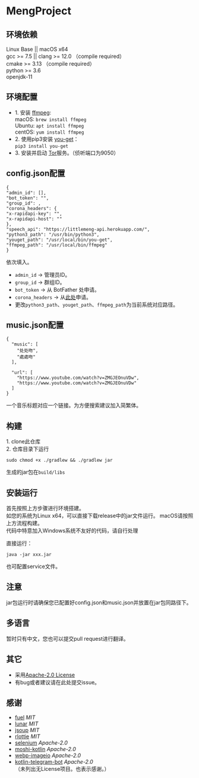 # MengProject  
## 环境依赖  
Linux Base || macOS x64  
gcc >= 7.5 || clang >= 12.0  （compile required）  
cmake >= 3.13  （compile required）  
python >= 3.6  
openjdk-11

## 环境配置  
- 1.&nbsp;安装 [ffmpeg](https://www.ffmpeg.org):  
  macOS:&nbsp;``brew install ffmpeg``  
  Ubuntu:&nbsp;``apt install ffmpeg``  
  centOS:&nbsp;``yum install ffmpeg``
- 2.&nbsp;使用pip3安装 [you-get](https://www.github.com/soimort/you-get)：  
``pip3 install you-get``
- 3.&nbsp;安装并启动 [Tor](https://www.torproject.org/)服务。（侦听端口为9050）
## config.json配置  
```
{  
"admin_id": [], 
"bot_token": "",
"group_id": ,
"corona_headers": {
"x-rapidapi-key": "",
"x-rapidapi-host": ""
},
"speech_api": "https://littlemeng-api.herokuapp.com/",
"python3_path": "/usr/bin/python3",
"youget_path": "/usr/local/bin/you-get",
"ffmpeg_path": "/usr/local/bin/ffmpeg"
}
```
依次填入。  
- ``admin_id`` -> 管理员ID。
- ``group_id`` -> 群组ID。
- ``bot_token`` -> 从 BotFather 处申请。
- ``corona_headers`` -> 从[此处](https://rapidapi.com/api-sports/api/covid-193/)申请。  
- 更改``python3_path``、``youget_path``、``ffmpeg_path``为当前系统对应路径。
## music.json配置  
```
{
  "music": [
    "处处吻",
    "處處吻"
  ],

  "url": [
    "https://www.youtube.com/watch?v=ZMGJEOnuVDw",
    "https://www.youtube.com/watch?v=ZMGJEOnuVDw"
  ]
}
```  
一个音乐标题对应一个链接。为方便搜索建议加入简繁体。  
## 构建  
1.&nbsp;clone此仓库  
2.&nbsp;仓库目录下运行  
```
sudo chmod +x ./gradlew && ./gradlew jar
```
生成的jar包在``build/libs``  
## 安装运行  
首先按照上方步骤进行环境搭建。  
如您的系统为Linux x64，可以直接下载release中的jar文件运行。 
macOS请按照上方流程构建。  
代码中特意加入Windows系统不友好的代码，请自行处理  

直接运行：
```
java -jar xxx.jar
```  
也可配置service文件。
## 注意  
jar包运行时请确保您已配置好config.json和music.json并放置在jar包同路径下。
## 多语言  
暂时只有中文，您也可以提交pull request进行翻译。
## 其它  
- 采用[Apache-2.0 License](https://www.apache.org/licenses/LICENSE-2.0)  
- 有bug或者建议请在此处提交issue。
## 感谢  
- [fuel](https://github.com/kittinunf/fuel)  *MIT*
- [lunar](https://github.com/6tail/lunar-java)  *MIT*
- [jsoup](https://github.com/jhy/jsoup)  *MIT*
- [rlottie](https://github.com/Samsung/rlottie)  *MIT*  
- [selenium](https://github.com/SeleniumHQ/selenium)  *Apache-2.0*
- [moshi-kotlin](https://github.com/square/moshi)  *Apache-2.0*
- [webp-imageio](https://github.com/sejda-pdf/webp-imageio)  *Apache-2.0*
- [kotlin-telegram-bot](https://github.com/kotlin-telegram-bot/kotlin-telegram-bot)  *Apache-2.0*  
（未列出无License项目。也表示感谢。）